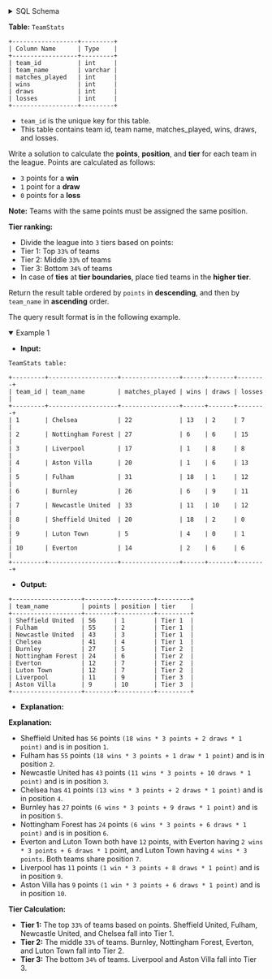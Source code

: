 <details>
<summary> SQL Schema</summary>

```sql
DROP TABLE IF EXISTS TeamStats;

CREATE TABLE IF NOT EXISTS
  TeamStats (team_id int, team_name varchar(100),matches_played int, wins int,draws int,losses int);

INSERT INTO
  TeamStats (team_id, team_name, matches_played, wins, draws, losses)
VALUES
  ('1', 'Chelsea', '22', '13', '2', '7'),
  ('2', 'Nottingham Forest', '27', '6', '6', '15'),
  ('3', 'Liverpool', '17', '1', '8', '8'),
  ('4', 'Aston Villa', '20', '1', '6', '13'),
  ('5', 'Fulham', '31', '18', '1', '12'),
  ('6', 'Burnley', '26', '6', '9', '11'),
  ('7', 'Newcastle United', '33', '11', '10', '12'),
  ('8', 'Sheffield United', '20', '18', '2', '0'),
  ('9', 'Luton Town', '5', '4', '0', '1'),
  ('1
```

</details>

**Table:** `TeamStats`

```
+------------------+---------+
| Column Name      | Type    |
+------------------+---------+
| team_id          | int     |
| team_name        | varchar |
| matches_played   | int     |
| wins             | int     |
| draws            | int     |
| losses           | int     |
+------------------+---------+
```

- `team_id` is the unique key for this table.
- This table contains team id, team name, matches_played, wins, draws, and losses.

Write a solution to calculate the **points**, **position**, and **tier** for each team in the league. Points are calculated as follows:

- `3` points for a **win**
- `1` point for a **draw**
- `0` points for a **loss**

**Note:** Teams with the same points must be assigned the same position.

**Tier ranking:**

- Divide the league into `3` tiers based on points:
- Tier 1: Top `33%` of teams
- Tier 2: Middle `33%` of teams
- Tier 3: Bottom `34%` of teams
- In case of **ties** at **tier boundaries**, place tied teams in the **higher tier**.

Return the result table ordered by `points` in **descending**, and then by `team_name` in **ascending** order.

The query result format is in the following example.

<details open>
<summary> Example 1</summary>

- **Input:** 

```
TeamStats table:

+---------+-------------------+----------------+------+-------+--------+
| team_id | team_name         | matches_played | wins | draws | losses |
+---------+-------------------+----------------+------+-------+--------+
| 1       | Chelsea           | 22             | 13   | 2     | 7      |
| 2       | Nottingham Forest | 27             | 6    | 6     | 15     |
| 3       | Liverpool         | 17             | 1    | 8     | 8      |
| 4       | Aston Villa       | 20             | 1    | 6     | 13     |
| 5       | Fulham            | 31             | 18   | 1     | 12     |
| 6       | Burnley           | 26             | 6    | 9     | 11     |
| 7       | Newcastle United  | 33             | 11   | 10    | 12     |
| 8       | Sheffield United  | 20             | 18   | 2     | 0      |
| 9       | Luton Town        | 5              | 4    | 0     | 1      |
| 10      | Everton           | 14             | 2    | 6     | 6      |
+---------+-------------------+----------------+------+-------+--------+
```

- **Output:** 

```
+-------------------+--------+----------+---------+
| team_name         | points | position | tier    |
+-------------------+--------+----------+---------+
| Sheffield United  | 56     | 1        | Tier 1  |
| Fulham            | 55     | 2        | Tier 1  |
| Newcastle United  | 43     | 3        | Tier 1  |
| Chelsea           | 41     | 4        | Tier 1  |
| Burnley           | 27     | 5        | Tier 2  |
| Nottingham Forest | 24     | 6        | Tier 2  |
| Everton           | 12     | 7        | Tier 2  |
| Luton Town        | 12     | 7        | Tier 2  |
| Liverpool         | 11     | 9        | Tier 3  |
| Aston Villa       | 9      | 10       | Tier 3  |
+-------------------+--------+----------+---------+
```

- **Explanation:** 

**Explanation:**

- Sheffield United has `56` points `(18 wins * 3 points + 2 draws * 1 point)` and is in position `1`.
- Fulham has `55` points `(18 wins * 3 points + 1 draw * 1 point)` and is in position `2`.
- Newcastle United has `43` points `(11 wins * 3 points + 10 draws * 1 point)` and is in position `3`.
- Chelsea has `41` points `(13 wins * 3 points + 2 draws * 1 point)` and is in position `4`.
- Burnley has `27` points `(6 wins * 3 points + 9 draws * 1 point)` and is in position `5`.
- Nottingham Forest has `24` points `(6 wins * 3 points + 6 draws * 1 point)` and is in position `6`.
- Everton and Luton Town both have `12` points, with Everton having `2 wins * 3 points + 6 draws * 1` point, and Luton Town having `4 wins * 3 points`. Both teams share position `7`.
- Liverpool has `11` points `(1 win * 3 points + 8 draws * 1 point)` and is in position `9`.
- Aston Villa has `9` points `(1 win * 3 points + 6 draws * 1 point)` and is in position `10`.

**Tier Calculation:**

- **Tier 1:** The top `33%` of teams based on points. Sheffield United, Fulham, Newcastle United, and Chelsea fall into Tier 1.
- **Tier 2:** The middle `33%` of teams. Burnley, Nottingham Forest, Everton, and Luton Town fall into Tier 2.
- **Tier 3:** The bottom `34%` of teams. Liverpool and Aston Villa fall into Tier 3.

</details>

